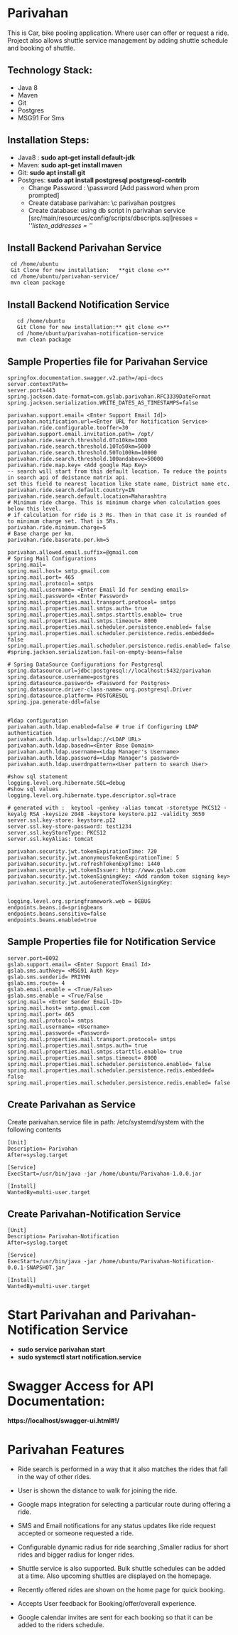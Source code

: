 # Parivahan 

This is Car, bike pooling application. Where user can offer or request a ride.
Project also allows shuttle service management by adding shuttle schedule and booking of shuttle.

## Technology Stack:
- Java 8
- Maven
- Git
- Postgres
- MSG91 For Sms

## Installation Steps:
  - Java8 :   **sudo apt-get install default-jdk**
  - Maven: **sudo apt-get install maven**
  - Git: **sudo apt install git**
  - Postgres: **sudo apt install postgresql postgresql-contrib**
    - Change Password : \password [Add password when prom prompted]
    - Create database parivahan: \c parivahan postgres
    - Create database: using db script in parivahan service     [src/main/resources/config/scripts/dbscripts.sql]resses = '*'listen_addresses = '*'

## Install Backend Parivahan Service
  ```
   cd /home/ubuntu
   Git Clone for new installation:   **git clone <>**
   cd /home/ubuntu/parivahan-service/
   mvn clean package
 ```
## Install Backend Notification Service
```
   cd /home/ubuntu
   Git Clone for new installation:** git clone <>**
   cd /home/ubuntu/parivahan-notification-service
   mvn clean package
```
## Sample Properties file for Parivahan Service
```
springfox.documentation.swagger.v2.path=/api-docs
server.contextPath=
server.port=443
spring.jackson.date-format=com.gslab.parivahan.RFC3339DateFormat
spring.jackson.serialization.WRITE_DATES_AS_TIMESTAMPS=false

parivahan.support.email= <Enter Support Email Id]>
parivahan.notification.url=<Enter URL for Notification Service>
parivahan.ride.configurable.tooffer=30
parivahan.support.email.invitation.path= /opt/
parivahan.ride.search.threshold.0To10km=1000
parivahan.ride.search.threshold.10To50km=5000
parivahan.ride.search.threshold.50To100km=10000
parivahan.ride.search.threshold.100andabove=50000
parivahan.ride.map.key= <Add google Map Key>
-- search will start from this default location. To reduce the points in search api of deistance matrix api.
set this field to nearest location like state name, District name etc.
parivahan.ride.search.default.country=IN
parivahan.ride.search.default.location=Maharashtra
# Minimum ride charge. This is minimum charge when calculation goes below this level. 
# if calculation for ride is 3 Rs. Then in that case it is rounded of to minimum charge set. That is 5Rs.
parivahan.ride.minimum.charge=5
# Base charge per km. 
parivahan.ride.baserate.per.km=5

parivahan.allowed.email.suffix=@gmail.com
# Spring Mail Configurations
spring.mail=
spring.mail.host= smtp.gmail.com
spring.mail.port= 465
spring.mail.protocol= smtps
spring.mail.username= <Enter Email Id for sending emails>
spring.mail.password= <Enter Password>
spring.mail.properties.mail.transport.protocol= smtps
spring.mail.properties.mail.smtps.auth= true
spring.mail.properties.mail.smtps.starttls.enable= true
spring.mail.properties.mail.smtps.timeout= 8000
spring.mail.properties.mail.scheduler.persistence.enabled= false
spring.mail.properties.mail.scheduler.persistence.redis.embedded= false
spring.mail.properties.mail.scheduler.persistence.redis.enabled= false
#spring.jackson.serialization.fail-on-empty-beans=false

# Spring DataSource Configurations for Postgresql
spring.datasource.url=jdbc:postgresql://localhost:5432/parivahan
spring.datasource.username=postgres
spring.datasource.password= <Password for Postgres>
spring.datasource.driver-class-name= org.postgresql.Driver
spring.datasource.platform= POSTGRESQL
spring.jpa.generate-ddl=false


#ldap configuration
parivahan.auth.ldap.enabled=false # true if Configuring LDAP authentication
parivahan.auth.ldap.urls=ldap://<LDAP URL>
parivahan.auth.ldap.basedn=<Enter Base Domain>
parivahan.auth.ldap.username=<Ldap Manager's Username>
parivahan.auth.ldap.password=<Ldap Manager's password>
parivahan.auth.ldap.userdnpattern=<User pattern to search User>

#show sql statement
logging.level.org.hibernate.SQL=debug
#show sql values
logging.level.org.hibernate.type.descriptor.sql=trace

# generated with :  keytool -genkey -alias tomcat -storetype PKCS12 -keyalg RSA -keysize 2048 -keystore keystore.p12 -validity 3650
server.ssl.key-store: keystore.p12
server.ssl.key-store-password: test1234
server.ssl.keyStoreType: PKCS12
server.ssl.keyAlias: tomcat

parivahan.security.jwt.tokenExpirationTime: 720 
parivahan.security.jwt.anonymousTokenExpirationTime: 5
parivahan.security.jwt.refreshTokenExpTime: 1440 
parivahan.security.jwt.tokenIssuer: http://www.gslab.com
parivahan.security.jwt.tokenSigningKey: <Add random token signing key>
parivahan.security.jwt.autoGeneratedTokenSigningKey: 


logging.level.org.springframework.web = DEBUG
endpoints.beans.id=springbeans
endpoints.beans.sensitive=false
endpoints.beans.enabled=true

```

## Sample Properties file for Notification Service
``` 
server.port=8092
gslab.support.email= <Enter Support Email Id>
gslab.sms.authkey= <MSG91 Auth Key>
gslab.sms.senderid= PRIVHN
gslab.sms.route= 4
gslab.email.enable = <True/False>
gslab.sms.enable = <True/False
spring.mail= <Enter Sender Email-ID>
spring.mail.host= smtp.gmail.com
spring.mail.port= 465
spring.mail.protocol= smtps
spring.mail.username= <Username>
spring.mail.password= <Password>
spring.mail.properties.mail.transport.protocol= smtps
spring.mail.properties.mail.smtps.auth= true
spring.mail.properties.mail.smtps.starttls.enable= true
spring.mail.properties.mail.smtps.timeout= 8000
spring.mail.properties.mail.scheduler.persistence.enabled= false
spring.mail.properties.mail.scheduler.persistence.redis.embedded= false
spring.mail.properties.mail.scheduler.persistence.redis.enabled= false
```

## Create Parivahan as Service

Create parivahan.service file in path:  /etc/systemd/system with the following contents
```
[Unit]
Description= Parivahan
After=syslog.target

[Service]
ExecStart=/usr/bin/java -jar /home/ubuntu/Parivahan-1.0.0.jar

[Install]
WantedBy=multi-user.target
```
## Create Parivahan-Notification Service

```
[Unit]
Description= Parivahan-Notification
After=syslog.target

[Service]
ExecStart=/usr/bin/java -jar /home/ubuntu/Parivahan-Notification-0.0.1-SNAPSHOT.jar

[Install]
WantedBy=multi-user.target
```

# Start Parivahan and Parivahan-Notification Service

   - **sudo service parivahan start**
   - **sudo systemctl start notification.service**

# Swagger Access for API Documentation:
  **https://localhost/swagger-ui.html#!/**
  
  
# Parivahan Features
-   Ride search is performed in a way that it also matches the rides that fall in the way of other rides.
    
-   User is shown the distance to walk for joining the ride.
    
-   Google maps integration for selecting a particular route during offering a ride.
    
-   SMS and Email notifications for any status updates like ride request accepted or someone requested a ride.
    
-   Configurable dynamic radius for ride searching ,Smaller radius for short rides and bigger radius for longer rides.
    
-   Shuttle service is also supported. Bulk shuttle schedules can be added at a time. Also upcoming shuttles are displayed on the homepage.
    
-   Recently offered rides are shown on the home page for quick booking.
    
-   Accepts User feedback for Booking/offer/overall experience.
    
-   Google calendar invites are sent for each booking so that it can be added to the riders schedule.


